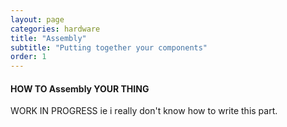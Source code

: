 ```yaml
---
layout: page
categories: hardware
title: "Assembly"
subtitle: "Putting together your components"
order: 1
---
```


#### HOW TO Assembly YOUR THING

WORK IN PROGRESS ie i really don't know how to write this part.
